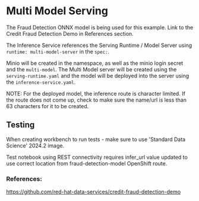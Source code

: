 # Multi Model Serving

The Fraud Detection ONNX model is being used for this example. Link to the Credit Fraud Detection Demo in References section.

The Inference Service references the Serving Runtime / Model Server using `runtime: multi-model-server` in the `spec:`.

Minio will be created in the namespace, as well as the minio login secret and the `multi-model`. The Multi Model server will be created using the `serving-runtime.yaml` and the model will be deployed into the server using the `inference-service.yaml`.

NOTE: For the deployed model, the inference route is character limited. If the route does not come up, check to make sure the name/url is less than 63 characters for it to be created.

## Testing

When creating workbench to run tests - make sure to use 'Standard Data Science' 2024.2 image.

Test notebook using REST connectivity requires infer_url value updated to use correct location from fraud-detection-model OpenShift route.

### References:
https://github.com/red-hat-data-services/credit-fraud-detection-demo
